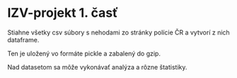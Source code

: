 # IZV-projekt 1. časť

Stiahne všetky csv súbory s nehodami zo stránky polície ČR a vytvorí z nich dataframe.

Ten je uložený vo formáte pickle a zabalený do gzip.

Nad datasetom sa môže vykonávať analýza a rôzne štatistiky.